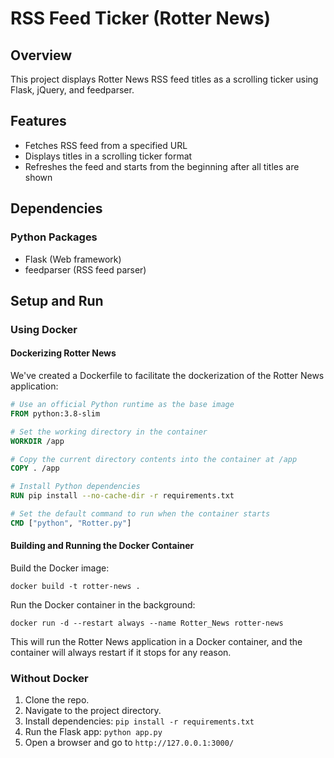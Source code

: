 # RSS Feed Ticker (Rotter News)

## Overview
This project displays Rotter News RSS feed titles as a scrolling ticker using Flask, jQuery, and feedparser.

## Features
- Fetches RSS feed from a specified URL
- Displays titles in a scrolling ticker format
- Refreshes the feed and starts from the beginning after all titles are shown

## Dependencies
### Python Packages
- Flask (Web framework)
- feedparser (RSS feed parser)

## Setup and Run

### Using Docker

#### Dockerizing Rotter News
We've created a Dockerfile to facilitate the dockerization of the Rotter News application:

```Dockerfile
# Use an official Python runtime as the base image
FROM python:3.8-slim

# Set the working directory in the container
WORKDIR /app

# Copy the current directory contents into the container at /app
COPY . /app

# Install Python dependencies
RUN pip install --no-cache-dir -r requirements.txt

# Set the default command to run when the container starts
CMD ["python", "Rotter.py"]
```

#### Building and Running the Docker Container
Build the Docker image:
```
docker build -t rotter-news .
```

Run the Docker container in the background:
```
docker run -d --restart always --name Rotter_News rotter-news
```
This will run the Rotter News application in a Docker container, and the container will always restart if it stops for any reason.

### Without Docker
1. Clone the repo.
2. Navigate to the project directory.
3. Install dependencies: `pip install -r requirements.txt`
4. Run the Flask app: `python app.py`
5. Open a browser and go to `http://127.0.0.1:3000/`


